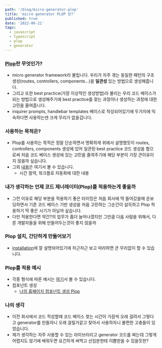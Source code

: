 ```yaml
---
path: '/blog/micro-generator-plop'
title: 'micro generator PLOP 란?'
published: true
date: '2022-06-21'
tags:
  - javascript
  - typescript
  - plop
  - generator
---
```


### [Plop](https://github.com/plopjs/plop)란 무엇인가?

- micro generator framework라 불립니다. 우리가 자주 겪는 동일한 패턴의 구조 생성(routes, controllers, components...)을 **일관성** 있는 방법으로 생성해줍니다.
- 그리고 또한 best practice(가장 이상적인 생성방법)라 불리는 우리 코드 베이스가 되는 방법으로 생성해주기에 best practice를 찾는 과정이나 생성하는 과정에 대한 고민을 줄여줍니다.
- inquirer prompts, handlebar templates 베이스로 작성되어있기에 두가지에 익숙하다면 사용하는덴 크게 무리가 없을겁니다.

### 사용하는 목적은?

- Plop를 사용하는 목적은 정말 단순하면서 명확하게 위에서 설명했듯이 routes, controllers, components 생성에 있어 일관된 best practice 코드 생성을 함으로써 처음 코드 베이스 생성에 있는 고민을 줄여주기에 해당 부분이 가장 큰이유이지 않을까 싶습니다.
- 그외 [내용](https://github.com/plopjs/plop#why-generators)은 여기서 볼 수 있습니다.
  - 시간 절약, 워크플로 자동화에 대한 내용

### 내가 생각하는 언제 코드 제너레이터(Plop)를 적용하는게 좋을까

- 그런 이유로 해당 부분을 적용하기 좋은 타이밍은 처음 회사에 딱 들어갔을때 온보딩하면서 기존 코드 베이스 기반 생성을 처음 고민하는 그순간이 설득하고 Plop 적용하기 딱 좋은 시기가 아닐까 싶습니다.
- 다만 적용한다면 약간?의 업무가 좀더 늘어나겠지만 그만큼 다음 사람을 위해서, 다른 개발자들을 위해 만들어두는것이 좋지 않을까

### Plop 설치, 간단하게 만들어보기

- [installation](https://github.com/plopjs/plop#installation)에 잘 설명되어있기에 차근차근 보고 따라하면 큰 무리없이 할 수 있습니다.

### Plop를 적용 예시

- 각종 형식에 따른 예시는 [여기](https://github.com/plopjs/plop/tree/main/packages/plop/tests/examples)서 볼 수 있습니다.
- 컴포넌트 생성
  - [나의 홈페이지 컴포넌트 생성 Plop](https://github.com/BoBeenLee/bbl-nx/commit/09ae7a72d4d032db71fe5cb83f12685934c7266b)

### 나의 생각

- 이전 회사에서 코드 작성할때 코드 베이스 찾는 시간이 가끔씩 오래 걸려서 그렇다고 generator를 만들자니 오래 걸릴거같고 찾아서 사용하자니 불편한 고충들이 있었습니다.
- 제가 생각하는 자주 사용할 수 있는 라이브러리고 generator 코드를 짜는데 그렇게 어렵지도 않기에 배워두면 요긴하게 써먹고 선임분한테 이쁨받을 수 있을듯한?
